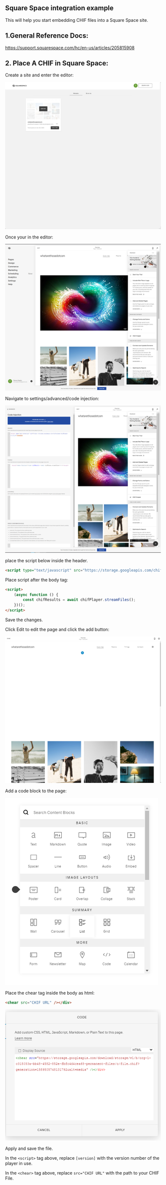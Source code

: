 ## Square Space integration example

This will help you start embedding CHIF files into a Square Space site.

## 1.General Reference Docs:

https://support.squarespace.com/hc/en-us/articles/205815908

## 2. Place A CHIF in Square Space:

Create a site and enter the editor:

![add code](imgs/sq1.png)

Once your in the editor:

![add code](imgs/sq2.png)

Navigate to settings/advanced/code injection:

![add code](imgs/sq3.png)

place the script below inside the header.

```html
<script type="text/javascript" src="https://storage.googleapis.com/chif-player/chifPlayer-[version].js"></script>
```

Place script after the body tag:

```html
<script>
	(async function () {
		const chifResults = await chifPlayer.streamFiles();
	})();
</script>
```

Save the changes.

Click Edit to edit the page and click the add button:

![add code](imgs/sq4.png)

Add a code block to the page:

![add code](imgs/sq5.png)

Place the chear tag inside the body as html:

```html
<chear src="CHIF URL" /></div>
```

![add code](imgs/sq6.png)

Apply and save the file.

In the `<script>` tag above, replace `[version]` with the version number of the player in use.

In the `<chear>` tag above, replace `src="CHIF URL"` with the path to your CHIF File.
